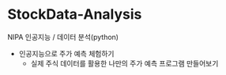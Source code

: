 # StockData-Analysis
NIPA 인공지능 / 데이터 분석(python)

+ 인공지능으로 주가 예측 체험하기
  + 실제 주식 데이터를 활용한 나만의 주가 예측 프로그램 만들어보기
